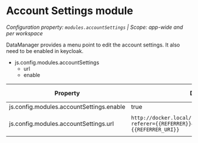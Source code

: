 # Account Settings module

*Configuration property: `modules.accountSettings` | Scope: app-wide and per workspace*

DataManager provides a menu point to edit the account settings. It also need to be enabled in keycloak.

-   js.config.modules.accountSettings
    -   url
    -   enable

| Property | Default | Required | Conflicts with | Valid values |
| -------- | ------- | -------- | -------------- | ------------ |
| js.config.modules.accountSettings.enable | true | no | none | boolean |
| js.config.modules.accountSettings.url | `http://docker.local/auth/realms/cmem/account/?referer={{REFERRER}}&referrer_uri={{REFERRER_URI}}` | yes if enable is true | none | url string with placeholders: {{REFERRER}}, {{`REFERRER_URI}}`  |